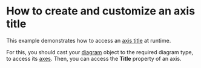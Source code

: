 # How to create and customize an axis title


<p>This example demonstrates how to access an <a href="http://devexpress.com/Help/Content.aspx?help=XtraCharts&document=CustomDocument5801.htm">axis title</a> at runtime.</p><p>For this, you should cast your <a href="http://devexpress.com/Help/Content.aspx?help=XtraCharts&document=CustomDocument6017.htm">diagram</a> object to the required diagram type, to access its <a href="http://devexpress.com/Help/Content.aspx?help=XtraCharts&document=CustomDocument6016.htm">axes</a>. Then, you can access the <strong>Title</strong> property of an axis.</p>

<br/>


